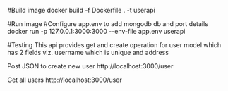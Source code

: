 #Build image
docker build -f Dockerfile . -t userapi

#Run image
#Configure app.env to add mongodb db and port details
docker run -p 127.0.0.1:3000:3000 --env-file app.env userapi

#Testing
This api provides get and create operation for user model which has 2 fields viz. username which is unique and address

Post JSON to create new user
http://localhost:3000/user

Get all users
http://localhost:3000/user

